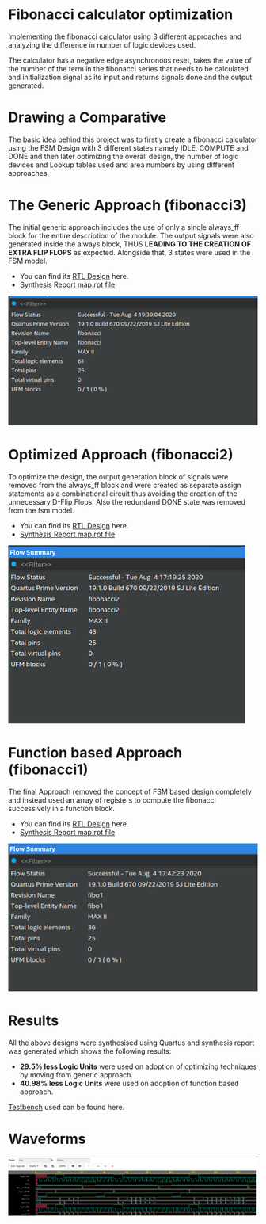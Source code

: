 # Fibonacci calculator optimization
Implementing the fibonacci calculator using 3 different approaches and analyzing the difference in number of logic devices used. 

The calculator has a negative edge asynchronous reset, takes the value of the number of the term in the fibonacci series that needs to be calculated and initialization signal as its input and returns signals done and the output generated.

# Drawing a Comparative
The basic idea behind this project was to firstly create a fibonacci calculator using the FSM Design with 3 different states namely IDLE, COMPUTE and DONE and then later 
optimizing the overall design, the number of logic devices and Lookup tables used and area numbers by using different approaches.

# The Generic Approach (fibonacci3)
The initial generic approach includes the use of only a single always_ff block for the entire description of the module. The output signals were also generated inside the 
always block, THUS **LEADING TO THE CREATION OF EXTRA FLIP FLOPS** as expected. Alongside that, 3 states were used in the FSM model.
* You can find its [RTL Design](./fibo3.pdf) here.
* [Synthesis Report map.rpt file](./fibonacci3/output_files/fibonacci.map.rpt)

![fibo3](./fibo3.png)

# Optimized Approach (fibonacci2)
To optimize the design, the output generation block of signals were removed from the always_ff block and were created as separate assign statements as a combinational circuit 
thus avoiding the creation of the unnecessary D-Flip Flops. Also the redundand DONE state was removed from the fsm model.
* You can find its [RTL Design](./fibo2.pdf) here.
* [Synthesis Report map.rpt file](./fibonacci2/output_files/fibonacci2.map.rpt)

![fibo2](./fibo2.png)

# Function based Approach (fibonacci1)
The final Approach removed the concept of FSM based design completely and instead used an array of registers to compute the fibonacci successively in a function block.
* You can find its [RTL Design](./fibo1.pdf) here.
* [Synthesis Report map.rpt file](./fibonacci1/output_files/fibo1.map.rpt)

![fibo1](./fibo1.png)

# Results
All the above designs were synthesised using Quartus and synthesis report was generated which shows the following results:

* **29.5% less Logic Units** were used on adoption of optimizing techniques by moving from generic approach.
* **40.98% less Logic Units** were used on adoption of function based approach.

[Testbench](./fibo_tb.sv) used can be found here.

# Waveforms

![waveform](./wave.png)
